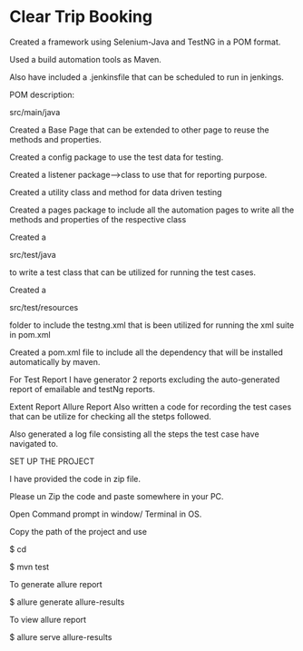 # Clear Trip Booking
Created a framework using Selenium-Java and TestNG in a POM format.

Used a build automation tools as Maven.

Also have included a .jenkinsfile that can be scheduled to run in jenkings.

POM description:

src/main/java

Created a Base Page that can be extended to other page to reuse the methods and properties.

Created a config package to use the test data for testing.

Created a listener package-->class to use that for reporting purpose.

Created a utility class and method for data driven testing

Created a pages package to include all the automation pages to write all the methods and properties of the respective class

Created a

src/test/java

to write a test class that can be utilized for running the test cases.

Created a

src/test/resources

folder to include the testng.xml that is been utilized for running the xml suite in pom.xml

Created a pom.xml file to include all the dependency that will be installed automatically by maven.

For Test Report I have generator 2 reports excluding the auto-generated report of emailable and testNg reports.

Extent Report
Allure Report
Also written a code for recording the test cases that can be utilize for checking all the stetps followed.

Also generated a log file consisting all the steps the test case have navigated to.

SET UP THE PROJECT

I have provided the code in zip file.

Please un Zip the code and paste somewhere in your PC.

Open Command prompt in window/ Terminal in OS.

Copy the path of the project and use

$ cd

$ mvn test

To generate allure report

$ allure generate allure-results

To view allure report

$ allure serve allure-results
